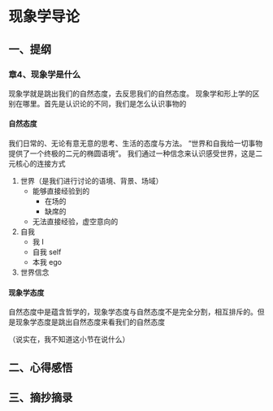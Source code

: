 # 现象学导论

## 一、提纲

### 章4、现象学是什么

现象学就是跳出我们的自然态度，去反思我们的自然态度。
现象学和形上学的区别在哪里。首先是认识论的不同，我们是怎么认识事物的

#### 自然态度

我们日常的、无论有意无意的思考、生活的态度与方法。
“世界和自我给一切事物提供了一个终极的二元的椭圆语境”。
我们通过一种信念来认识感受世界，这是二元核心的连接方式

1. 世界（是我们进行讨论的语境、背景、场域）
    * 能够直接经验到的
        * 在场的
        * 缺席的
    * 无法直接经验，虚空意向的
1. 自我
    * 我 I
    * 自我 self
    * 本我 ego
1. 世界信念

#### 现象学态度

自然态度中是蕴含哲学的，现象学态度与自然态度不是完全分割，相互排斥的。但是现象学态度是跳出自然态度来看我们的自然态度

（说实在，我不知道这小节在说什么）

## 二、心得感悟

## 三、摘抄摘录